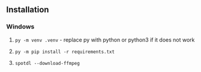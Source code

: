 ## Installation

### Windows

1. ```py -m venv .venv``` - replace py with python or python3 if it does not work

2. ```py -m pip install -r requirements.txt```

3. ```spotdl --download-ffmpeg```